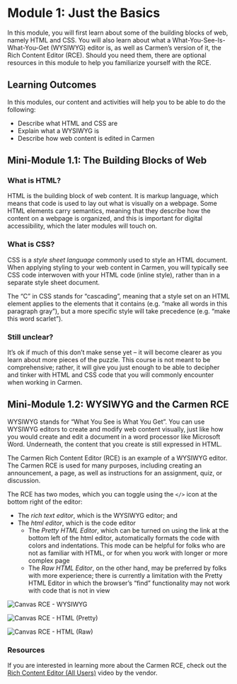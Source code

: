# Module 1: Just the Basics

In this module, you will first learn about some of the building blocks of web, namely HTML and CSS. You will also learn about what a What-You-See-Is-What-You-Get (WYSIWYG) editor is, as well as Carmen’s version of it, the Rich Content Editor (RCE). Should you need them, there are optional resources in this module to help you familiarize yourself with the RCE.

## Learning Outcomes

In this modules, our content and activities will help you to be able to do the following:

- Describe what HTML and CSS are
- Explain what a WYSIWYG is
- Describe how web content is edited in Carmen


## Mini-Module 1.1: The Building Blocks of Web

### What is HTML?

HTML is the building block of web content. It is markup language, which means that code is used to lay out what is visually on a webpage. Some HTML elements carry semantics, meaning that they describe how the content on a webpage is organized, and this is important for digital accessibility, which the later modules will touch on.

### What is CSS?

CSS is a _style sheet language_ commonly used to style an HTML document. When applying styling to your web content in Carmen, you will typically see CSS code interwoven with your HTML code (inline style), rather than in a separate style sheet document.

The “C” in CSS stands for “cascading”, meaning that a style set on an HTML element applies to the elements that it contains (e.g. “make all words in this paragraph gray”), but a more specific style will take precedence (e.g. “make this word scarlet”).

### Still unclear?

It’s ok if much of this don’t make sense yet – it will become clearer as you learn about more pieces of the puzzle. This course is not meant to be comprehensive; rather, it will give you just enough to be able to decipher and tinker with HTML and CSS code that you will commonly encounter when working in Carmen.


## Mini-Module 1.2: WYSIWYG and the Carmen RCE

WYSIWYG stands for “What You See is What You Get”. You can use WYSIWYG editors to create and modify web content visually, just like how you would create and edit a document in a word processor like Microsoft Word. Underneath, the content that you create is still expressed in HTML.

The Carmen Rich Content Editor (RCE) is an example of a WYSIWYG editor. The Carmen RCE is used for many purposes, including creating an announcement, a page, as well as instructions for an assignment, quiz, or discussion.

The RCE has two modes, which you can toggle using the `</>` icon at the bottom right of the editor:

- The _rich text editor_, which is the WYSIWYG editor; and
- The _html editor_, which is the code editor
    - The _Pretty HTML Editor_, which can be turned on using the link at the bottom left of the html editor, automatically formats the code with colors and indentations. This mode can be helpful for folks who are not as familiar with HTML, or for when you work with longer or more complex page
    - The _Raw HTML Editor_, on the other hand, may be preferred by folks with more experience; there is currently a limitation with the Pretty HTML Editor in which the browser’s “find” functionality may not work with code that is not in view

![Canvas RCE - WYSIWYG](images/html-css/Canvas-RCE-WYSIWYG-1024x545.png)

![Canvas RCE - HTML (Pretty)](images/html-css/Canvas-RCE-Pretty-HTML-1024x553.png)

![Canvas RCE - HTML (Raw)](images/html-css/Canvas-RCE-Raw-HTML-1024x561.png)


### Resources

If you are interested in learning more about the Carmen RCE, check out the [Rich Content Editor (All Users)](https://community.canvaslms.com/t5/Video-Guide/Rich-Content-Editor-All-Users/ta-p/383140) video by the vendor.

